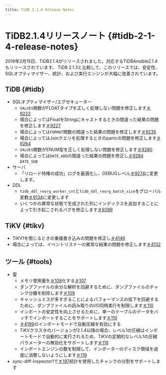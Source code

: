```yaml
---
title: TiDB 2.1.4 Release Notes
---
```


# TiDB2.1.4リリースノート {#tidb-2-1-4-release-notes}

2019年2月15日、TiDB2.1.4がリリースされました。対応するTiDBAnsible2.1.4もリリースされています。 TiDB 2.1.3と比較して、このリリースでは、安定性、SQLオプティマイザー、統計、および実行エンジンが大幅に改善されています。

## TiDB {#tidb}

-   SQLオプティマイザー/エグゼキューター
    -   `VALUES`関数がFLOATタイプを正しく処理しない問題を修正します[＃9223](https://github.com/pingcap/tidb/pull/9223)
    -   場合によってはFloatをStringにキャストするときの間違った結果の問題を修正します[＃9227](https://github.com/pingcap/tidb/pull/9227)
    -   場合によっては`FORMAT`関数の間違った結果の問題を修正します[＃9235](https://github.com/pingcap/tidb/pull/9235)
    -   場合によってはJoinクエリを処理するときのpanicの問題を修正します[＃9264](https://github.com/pingcap/tidb/pull/9264)
    -   `VALUES`関数がENUM型を正しく処理しない問題を修正します[＃9280](https://github.com/pingcap/tidb/pull/9280)
    -   場合によっては`DATE_ADD`の間違った結果の問題を修正し[＃9284](https://github.com/pingcap/tidb/pull/9284) `DATE_SUB`
-   サーバ
    -   「リロード特権の成功」ログを最適化し、DEBUGレベル[＃9274](https://github.com/pingcap/tidb/pull/9274)に変更します。
-   DDL
    -   `tidb_ddl_reorg_worker_cnt`と`tidb_ddl_reorg_batch_size`をグローバル変数[＃9134](https://github.com/pingcap/tidb/pull/9134)に変更します
    -   いくつかの異常な状態で生成された列にインデックスを追加することによって引き起こされるバグを修正します[＃9289](https://github.com/pingcap/tidb/pull/9289)

## TiKV {#tikv}

-   TiKV1を閉じるときの重複書き込みの問題を修正し[＃4146](https://github.com/tikv/tikv/pull/4146)
-   場合によっては、イベントリスナーの異常な結果の問題を修正します[＃4132](https://github.com/tikv/tikv/pull/4132)

## ツール {#tools}

-   雷
    -   メモリ使用量を[＃108](https://github.com/pingcap/tidb-lightning/pull/108)化する[＃107](https://github.com/pingcap/tidb-lightning/pull/107)
    -   ダンプファイルの余分な解析を回避するために、ダンプファイルのチャンク分離を削除します[＃109](https://github.com/pingcap/tidb-lightning/pull/109)
    -   キャッシュミスが多すぎることによるパフォーマンスの低下を回避するために、ダンプファイルの読み取りのI/O同時実行を制限します[＃110](https://github.com/pingcap/tidb-lightning/pull/110)
    -   インポートの安定性を向上させるために、単一のテーブルのデータをバッチでインポートすることをサポートします[＃110](https://github.com/pingcap/tidb-lightning/pull/113)
    -   [＃4199](https://github.com/tikv/tikv/pull/4199)のインポートモードで自動圧縮を有効にする
    -   TiKVクラスタのバージョンが2.1.4以降の場合、レベル1の圧縮はインポートモードで自動的に実行されるため、TiKVの定期的なレベル1の圧縮パラメーターの無効化をサポートします[＃119](https://github.com/pingcap/tidb-lightning/pull/119)
    -   インポートエンジンの数を制限して、インポーターのディスク領域を過度に消費しないようにします[＃119](https://github.com/pingcap/tidb-lightning/pull/119)
-   sync-diff-inspector1で[＃197](https://github.com/pingcap/tidb-tools/pull/197)統計を使用したチャンクの分割をサポートします
